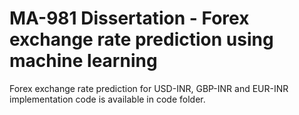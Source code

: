 # MA-981 Dissertation - Forex exchange rate prediction using machine learning
Forex exchange rate prediction for USD-INR, GBP-INR and EUR-INR implementation code is available in code folder.
